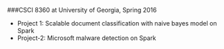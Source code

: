 ###CSCI 8360 at University of Georgia, Spring 2016 


* Project 1: Scalable document classification with naive bayes model on Spark 
* Project-2: Microsoft malware detection on Spark

